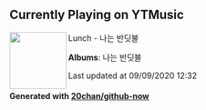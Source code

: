 ## Currently Playing on YTMusic

[<img align="left" width="100" src="https://lh3.googleusercontent.com/SLyM9HbqEQQjn5i-FAJVwPSolssKdD7LEpKhzgqkXXTsGZBEtV-YnVV0ODXCziexuSV5ZO-o-qY7068">](https://music.youtube.com/channel/UCZ718X1NF3GGgBz3zWJQnAQ)

Lunch - 나는 반딧불

**Albums**: 나는 반딧불

Last updated at 09/09/2020 12:32

#### Generated with [20chan/github-now](https://github.com/20chan/github-now)


<!--
**20chan/20chan** is a ✨ _special_ ✨ repository because its `README.md` (this file) appears on your GitHub profile.

Here are some ideas to get you started:

- 🔭 I’m currently working on ...
- 🌱 I’m currently learning ...
- 👯 I’m looking to collaborate on ...
- 🤔 I’m looking for help with ...
- 💬 Ask me about ...
- 📫 How to reach me: ...
- 😄 Pronouns: ...
- ⚡ Fun fact: ...
-->
